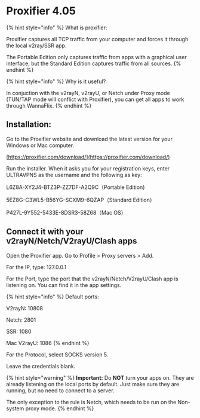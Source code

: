 # Proxifier 4.05

{% hint style="info" %}
What is proxifier: 

Proxifier captures all TCP traffic from your computer and forces it through the local v2ray/SSR app. 

The Portable Edition only captures traffic from apps with a graphical user interface, but the Standard Edition captures traffic from all sources. 
{% endhint %}

{% hint style="info" %}
Why is it useful?

In conjuction with the v2rayN, v2rayU, or Netch under Proxy mode \(TUN/TAP mode will conflict with Proxifier\), you can get all apps to work through WannaFlix.
{% endhint %}

## Installation:

Go to the Proxifier website and download the latest version for your Windows or Mac computer.

[https://proxifier.com/download/](https://proxifier.com/download/)

Run the installer. When it asks you for your registration keys, enter ULTRAVPNS as the username and the following as key:

L6Z8A-XY2J4-BTZ3P-ZZ7DF-A2Q9C（Portable Edition\)

5EZ8G-C3WL5-B56YG-SCXM9-6QZAP（Standard Edition）

P427L-9Y552-5433E-8DSR3-58Z68（Mac OS） 

## Connect it with your v2rayN/Netch/V2rayU/Clash apps

Open the Proxifier app. Go to Profile &gt; Proxy servers &gt; Add.

For the IP, type: 127.0.0.1

For the Port, type the port that the v2rayN/Netch/V2rayU/Clash app is listening on. You can find it in the app settings.

{% hint style="info" %}
Default ports:

V2rayN: 10808

Netch: 2801

SSR: 1080

Mac V2rayU: 1086
{% endhint %}

For the Protocol, select SOCKS version 5.

Leave the credentials blank.

{% hint style="warning" %}
**Important:** Do **NOT** turn your apps on. They are already listening on the local ports by default. Just make sure they are running, but no need to connect to a server. 

The only exception to the rule is Netch, which needs to be run on the Non-system proxy mode.
{% endhint %}

